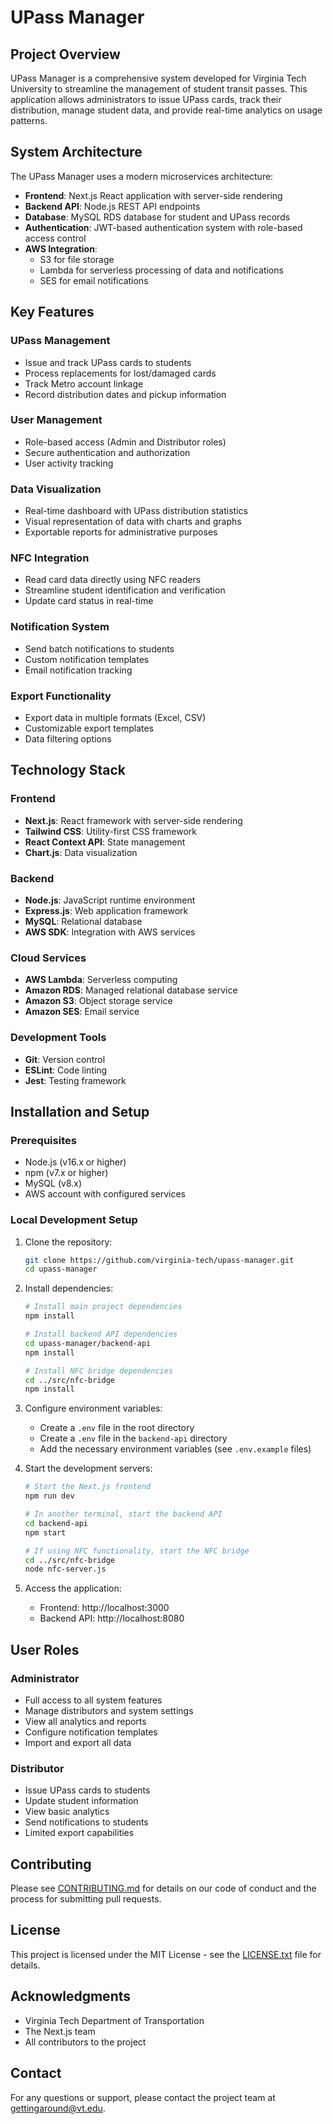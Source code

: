 # UPass Manager

## Project Overview
UPass Manager is a comprehensive system developed for Virginia Tech University to streamline the management of student transit passes. This application allows administrators to issue UPass cards, track their distribution, manage student data, and provide real-time analytics on usage patterns.

## System Architecture
The UPass Manager uses a modern microservices architecture:

- **Frontend**: Next.js React application with server-side rendering
- **Backend API**: Node.js REST API endpoints
- **Database**: MySQL RDS database for student and UPass records
- **Authentication**: JWT-based authentication system with role-based access control
- **AWS Integration**: 
  - S3 for file storage
  - Lambda for serverless processing of data and notifications
  - SES for email notifications

## Key Features

### UPass Management
- Issue and track UPass cards to students
- Process replacements for lost/damaged cards
- Track Metro account linkage
- Record distribution dates and pickup information

### User Management
- Role-based access (Admin and Distributor roles)
- Secure authentication and authorization
- User activity tracking

### Data Visualization
- Real-time dashboard with UPass distribution statistics
- Visual representation of data with charts and graphs
- Exportable reports for administrative purposes

### NFC Integration
- Read card data directly using NFC readers
- Streamline student identification and verification
- Update card status in real-time

### Notification System
- Send batch notifications to students
- Custom notification templates
- Email notification tracking

### Export Functionality
- Export data in multiple formats (Excel, CSV)
- Customizable export templates
- Data filtering options

## Technology Stack

### Frontend
- **Next.js**: React framework with server-side rendering
- **Tailwind CSS**: Utility-first CSS framework
- **React Context API**: State management
- **Chart.js**: Data visualization

### Backend
- **Node.js**: JavaScript runtime environment
- **Express.js**: Web application framework
- **MySQL**: Relational database
- **AWS SDK**: Integration with AWS services

### Cloud Services
- **AWS Lambda**: Serverless computing
- **Amazon RDS**: Managed relational database service
- **Amazon S3**: Object storage service
- **Amazon SES**: Email service

### Development Tools
- **Git**: Version control
- **ESLint**: Code linting
- **Jest**: Testing framework

## Installation and Setup

### Prerequisites
- Node.js (v16.x or higher)
- npm (v7.x or higher)
- MySQL (v8.x)
- AWS account with configured services

### Local Development Setup

1. Clone the repository:
   ```bash
   git clone https://github.com/virginia-tech/upass-manager.git
   cd upass-manager
   ```

2. Install dependencies:
   ```bash
   # Install main project dependencies
   npm install
   
   # Install backend API dependencies
   cd upass-manager/backend-api
   npm install
   
   # Install NFC bridge dependencies
   cd ../src/nfc-bridge
   npm install
   ```

3. Configure environment variables:
   - Create a `.env` file in the root directory
   - Create a `.env` file in the `backend-api` directory
   - Add the necessary environment variables (see `.env.example` files)

4. Start the development servers:
   ```bash
   # Start the Next.js frontend
   npm run dev
   
   # In another terminal, start the backend API
   cd backend-api
   npm start
   
   # If using NFC functionality, start the NFC bridge
   cd ../src/nfc-bridge
   node nfc-server.js
   ```

5. Access the application:
   - Frontend: http://localhost:3000
   - Backend API: http://localhost:8080

## User Roles

### Administrator
- Full access to all system features
- Manage distributors and system settings
- View all analytics and reports
- Configure notification templates
- Import and export all data

### Distributor
- Issue UPass cards to students
- Update student information
- View basic analytics
- Send notifications to students
- Limited export capabilities

## Contributing
Please see [CONTRIBUTING.md](CONTRIBUTING.md) for details on our code of conduct and the process for submitting pull requests.

## License
This project is licensed under the MIT License - see the [LICENSE.txt](LICENSE.txt) file for details.

## Acknowledgments
- Virginia Tech Department of Transportation
- The Next.js team
- All contributors to the project

## Contact
For any questions or support, please contact the project team at [gettingaround@vt.edu](mailto:gettingaround@vt.edu).
